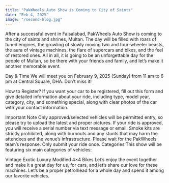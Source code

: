 ```yaml
---
title: "PakWheels Auto Show is Coming to City of Saints"
date: "Feb 4, 2025"
image: "/second-blog.jpg"
---
```

After a successful event in Faisalabad, PakWheels Auto Show is coming to the city of saints and shrines, Multan. The day will be filled with roars of tuned engines, the growling of slowly moving two and four-wheeler beasts, the aura of vintage machines, the flare of supercars and bikes, and the feel of restored ones. All in all, it is going to be an unforgettable day for the people of Multan, so be there with your friends and family, and let’s make it another memorable event.


Day & Time 
We will meet you on February 9, 2025 (Sunday) from 11 am to 6 pm at Central Square, DHA. Don’t miss it!

How to Register? 
If you want your car to be registered, fill out this form and give detailed information about your ride, including type, model year, category, city, and something special, along with clear photos of the car with your contact information. 

Important Note
Only approved/selected vehicles will be permitted entry, so please try to upload the latest and proper pictures.
If your ride is approved, you will receive a serial number via text message or email.
Smoke kits are strictly prohibited, along with burnouts and any stunts that may harm the attendees and the venue’s infrastructure.
Please wait for the PakWheels team’s response.
Only submit your ride once.
Categories 
This show will be featuring six main categories of vehicles:

Vintage
Exotic
Luxury
Modified
4×4
Bikes
Let’s enjoy the event together and make it a great day for us, for cars, and let’s share our love for these machines. Let’s be a proper petrolhead for a whole day and spend it among our favorite vehicles.

